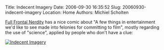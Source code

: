 Title: Indecent Imagery
Date: 2006-09-30 16:35:52
Slug: 20060930-indecent-imagery
Location: Home
Authors: Michiel Scholten

<p><a href="http://nodwick.humor.gamespy.com/ffn/">Full Frontal Nerdity</a> has a nice comic about "A few things in entertainment we'd like to see made into felonies for committing to film", mostly regarding the use of "science", applied by people who don't have a clue:</p>

<div class="content-image"><div><a href="http://nodwick.humor.gamespy.com/ffn/index.php?date=2006-09-27"><img src="http://aquariusoft.org/~mbscholt/images/content/20060927_full_frontal_nerdity.jpg" alt="Indecent Imagery" title="Indecent Imagery" /></a></div></div>
<br style="clear: both;" />